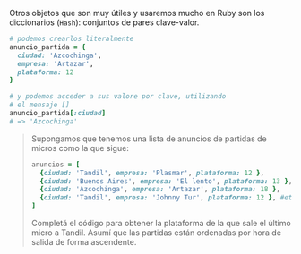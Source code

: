 Otros objetos que son muy útiles y usaremos mucho en Ruby son los diccionarios (`Hash`): conjuntos de pares clave-valor.

```ruby
# podemos crearlos literalmente
anuncio_partida = {
  ciudad: 'Azcochinga',
  empresa: 'Artazar',
  plataforma: 12
}

# y podemos acceder a sus valore por clave, utilizando
# el mensaje []
anuncio_partida[:ciudad]
# => 'Azcochinga'
```

> Supongamos que tenemos una lista de anuncios de partidas de micros como la que sigue: 
> 
> ```ruby
> anuncios = [
>   {ciudad: 'Tandil', empresa: 'Plasmar', plataforma: 12 }, 
>   {ciudad: 'Buenos Aires', empresa: 'El lento', plataforma: 13 }, 
>   {ciudad: 'Azcochinga', empresa: 'Artazar', plataforma: 18 }, 
>   {ciudad: 'Tandil', empresa: 'Johnny Tur', plataforma: 12 }, #etc
> ]
> ```
>
> Completá el código para obtener la plataforma de la que sale el último micro a Tandil. 
> Asumí que las partidas están ordenadas por hora de salida de forma ascendente. 
> 

